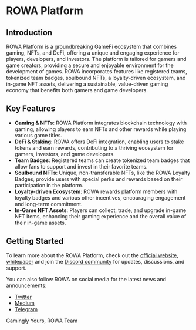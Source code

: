 # ROWA Platform

## Introduction

ROWA Platform is a groundbreaking GameFi ecosystem that combines gaming, NFTs, and DeFi, offering a unique and engaging experience for players, developers, and investors. The platform is tailored for gamers and game creators, providing a secure and enjoyable environment for the development of games. ROWA incorporates features like registered teams, tokenized team badges, soulbound NFTs, a loyalty-driven ecosystem, and in-game NFT assets, delivering a sustainable, value-driven gaming economy that benefits both gamers and game developers.

## Key Features

-   **Gaming & NFTs**: ROWA Platform integrates blockchain technology with gaming, allowing players to earn NFTs and other rewards while playing various game titles.
-   **DeFi & Staking**: ROWA offers DeFi integration, enabling users to stake tokens and earn rewards, contributing to a thriving ecosystem for gamers, investors, and game developers.
-   **Team Badges**: Registered teams can create tokenized team badges that allow fans to support and invest in their favorite teams.
-   **Soulbound NFTs**: Unique, non-transferable NFTs, like the ROWA Loyalty Badges, provide users with special perks and rewards based on their participation in the platform.
-   **Loyalty-driven Ecosystem**: ROWA rewards platform members with loyalty badges and various other incentives, encouraging engagement and long-term commitment.
-   **In-Game NFT Assets**: Players can collect, trade, and upgrade in-game NFT items, enhancing their gaming experience and the overall value of their in-game assets.

## Getting Started

To learn more about the ROWA Platform, check out the [official website](https://rowa.games/), [whitepaper](https://docs.rowa.games/rowa/) and join the [Discord community](https://discord.com/invite/Q4nnTDbezV) for updates, discussions, and support.

You can also follow ROWA on social media for the latest news and announcements:

-   [Twitter](https://twitter.com/RowaGames)
-   [Medium](https://blog.rowa.games)
-   [Telegram](https://t.me/rowagames)

Gamingly Yours, 
ROWA Team
